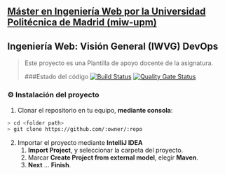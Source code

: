 ## [Máster en Ingeniería Web por la Universidad Politécnica de Madrid (miw-upm)](http://miw.etsisi.upm.es)
## Ingeniería Web: Visión General (IWVG) DevOps
> Este proyecto es una Plantilla de apoyo docente de la asignatura.
>
>###Estado del código
>[![Build Status](https://travis-ci.org/mikelsanabria11/iwvg-devops-mikel-sanabria2.svg?branch=develop)](https://travis-ci.org/mikelsanabria11/iwvg-devops-mikel-sanabria2)
>[![Quality Gate Status](https://sonarcloud.io/api/project_badges/measure?project=es.upm.miw%3Aiwvg-devops-mikel-sanabria2&metric=alert_status)](https://sonarcloud.io/dashboard?id=es.upm.miw%3Aiwvg-devops-mikel-sanabria2)

### :gear: Instalación del proyecto
1. Clonar el repositorio en tu equipo, **mediante consola**:
```sh
> cd <folder path>
> git clone https://github.com/:owner/:repo
```
2. Importar el proyecto mediante **IntelliJ IDEA**
   1. **Import Project**, y seleccionar la carpeta del proyecto.
   1. Marcar **Create Project from external model**, elegir **Maven**.
   1. **Next** … **Finish**.
   
